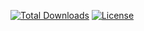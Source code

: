 [![Total Downloads](https://poser.pugx.org/exhum4n/http/downloads)](https://packagist.org/packages/exhum4n/http)
[![License](https://poser.pugx.org/exhum4n/http/license)](https://packagist.org/packages/exhum4n/http)